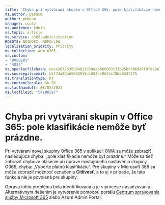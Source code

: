 ```yaml
---
title: 'Chyba pri vytváraní skupín v Office 365: pole klasifikácie nemôže byť prázdne.'
ms.author: pebaum
author: pebaum
manager: scotv
ms.audience: Admin
ms.topic: article
ms.service: o365-administration
ROBOTS: NOINDEX, NOFOLLOW
localization_priority: Priority
ms.collection: Adm_O365
ms.custom:
- "9000181"
- "4835"
ms.openlocfilehash: eace2672535b04812d39aaa566603c33b95bd5069d7f0fd79e76990efd42c43d
ms.sourcegitcommit: b5f7da89a650d2915dc652449623c78be6247175
ms.translationtype: MT
ms.contentlocale: sk-SK
ms.lasthandoff: 08/05/2021
ms.locfileid: "54100597"
---
```

# <a name="error-creating-o365-groups-the-classification-field-cant-be-empty"></a>Chyba pri vytváraní skupín v Office 365: pole klasifikácie nemôže byť prázdne.

Pri vytváraní novej skupiny Office 365 v aplikácii OWA sa môže zobraziť nasledujúca chyba: „pole klasifikácie nemôže byť prázdne.“  Môže sa tiež zobraziť chybové hlásenie pri úprave existujúceho nastavenia skupiny O365, chyba: „Vyberte platnú klasifikáciu“.   Pre skupiny v Microsoft 365 sa môže zobraziť možnosť označenia **Citlivosť**, a to aj v prípade, že táto funkcia nie je povolená pre skupiny.

Oprava tohto problému bola identifikovaná a je v procese nasadzovania.  Alternatívnym riešením je vytvorenie pomocou portálu [Centrum spravovania služby Microsoft 365](https://docs.microsoft.com/microsoft-365/admin/create-groups/create-groups?view=o365-worldwide) alebo Azure Admin Portal.
